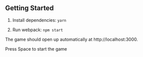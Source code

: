 ## Getting Started

1.  Install dependencies: `yarn`

2.  Run webpack: `npm start`

The game should open up automatically at http://localhost:3000. 

Press Space to start the game
